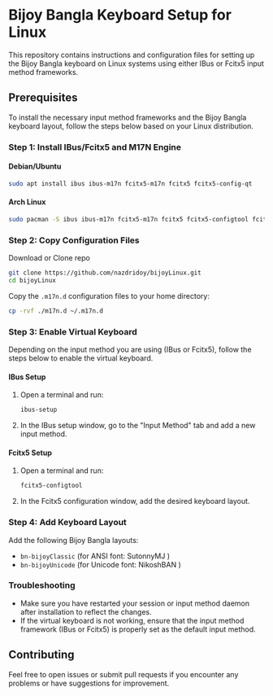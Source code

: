# Bijoy Bangla Keyboard Setup for Linux

This repository contains instructions and configuration files for setting up the Bijoy Bangla keyboard on Linux systems using either IBus or Fcitx5 input method frameworks.

## Prerequisites

To install the necessary input method frameworks and the Bijoy Bangla keyboard layout, follow the steps below based on your Linux distribution.

### Step 1: Install IBus/Fcitx5 and M17N Engine

#### Debian/Ubuntu
```bash
sudo apt install ibus ibus-m17n fcitx5-m17n fcitx5 fcitx5-config-qt
```

#### Arch Linux
```bash
sudo pacman -S ibus ibus-m17n fcitx5-m17n fcitx5 fcitx5-configtool fcitx5-qt fcitx5-gtk
```


### Step 2: Copy Configuration Files

Download or Clone repo

```bash
git clone https://github.com/nazdridoy/bijoyLinux.git
cd bijoyLinux
```

Copy the `.m17n.d` configuration files to your home directory:

```bash
cp -rvf ./m17n.d ~/.m17n.d
```

### Step 3: Enable Virtual Keyboard

Depending on the input method you are using (IBus or Fcitx5), follow the steps below to enable the virtual keyboard.

#### IBus Setup
1. Open a terminal and run:
   ```bash
   ibus-setup
   ```
2. In the IBus setup window, go to the "Input Method" tab and add a new input method.

#### Fcitx5 Setup
1. Open a terminal and run:
   ```bash
   fcitx5-configtool
   ```
2. In the Fcitx5 configuration window, add the desired keyboard layout.

### Step 4: Add Keyboard Layout

Add the following Bijoy Bangla layouts:
- `bn-bijoyClassic` (for ANSI font: SutonnyMJ )
- `bn-bijoyUnicode` (for Unicode font: NikoshBAN )

### Troubleshooting

- Make sure you have restarted your session or input method daemon after installation to reflect the changes.
- If the virtual keyboard is not working, ensure that the input method framework (IBus or Fcitx5) is properly set as the default input method.

## Contributing

Feel free to open issues or submit pull requests if you encounter any problems or have suggestions for improvement.
